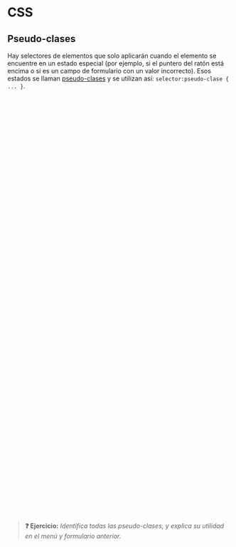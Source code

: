 # CSS
## Pseudo-clases

Hay selectores de elementos que solo aplicarán cuando el elemento se encuentre en un estado especial (por ejemplo, si el puntero del ratón está encima o si es un campo de formulario con un valor incorrecto). Esos estados se llaman [pseudo-clases](https://developer.mozilla.org/en-US/docs/Web/CSS/Pseudo-classes) y se utilizan así: `selector:pseudo-clase { ... }`.

<div class="codepen" data-prefill="{}" data-height="450" data-default-tab="css,result" data-theme-id="light" data-editable="true" style="opacity:0">
  <pre data-lang="html">
&lt;nav>
 &lt;a href="#menu1">Menú 1&lt;/a>
 &lt;a href="#menu2">Menú 2&lt;/a>
&lt;/nav>
&lt;section id="menu1">
&lt;p>Este es el contenido del Menú 1 que solo aparece cuando el ID de este elemento está seleccionado como fragmento en la URL. Para cambiar el fragmento de la URL se utilizan enlaces internos con apariencia de botón.&lt;/p>
&lt;/section>
&lt;section id="menu2">
&lt;form>
 &lt;fieldset>
  &lt;legend>Contacto&lt;/legend>
  &lt;p>
   &lt;label for="name_id">Nombre:&lt;/label>&lt;br>
   &lt;input type="text" name="name" id="name_id" required>
  &lt;/p>
  &lt;p>
   &lt;label for="email_id">Email:&lt;/label>&lt;br>
   &lt;input type="email" name="email" id="email_id">
  &lt;/p>
 &lt;/fieldset>
 &lt;fieldset>
  &lt;input type="submit" value="Enviar">
 &lt;/fieldset>
&lt;/form>
&lt;/section></pre>
  <pre data-lang="css">a:hover {
	background-color: #0069d9;
}
#menu1:target, #menu2:target {
  display: block;
}
#menu1, #menu2 {
  display: none;
  padding: 20px;
}
input:user-invalid {
  border: 2px solid red;
  box-shadow: 0 0 2px red;
  outline: red;
}
input[type="text"]:valid {
  border: 2px solid green;
  box-shadow: 0 0 2px green;
  outline: green;
}
nav {
  padding-top: 15px;
  width: 100%;
  text-align: center;
}
a {
  font-family: sans-serif;
  color: white;
  background-color: #007bff;
  padding: 7px 12px;
  border-radius: 5px;
  text-decoration: none;
}</pre></div>

> **❓ Ejercicio:** _Identifica todas las pseudo-clases, y explica su utilidad en el menú y formulario anterior._

